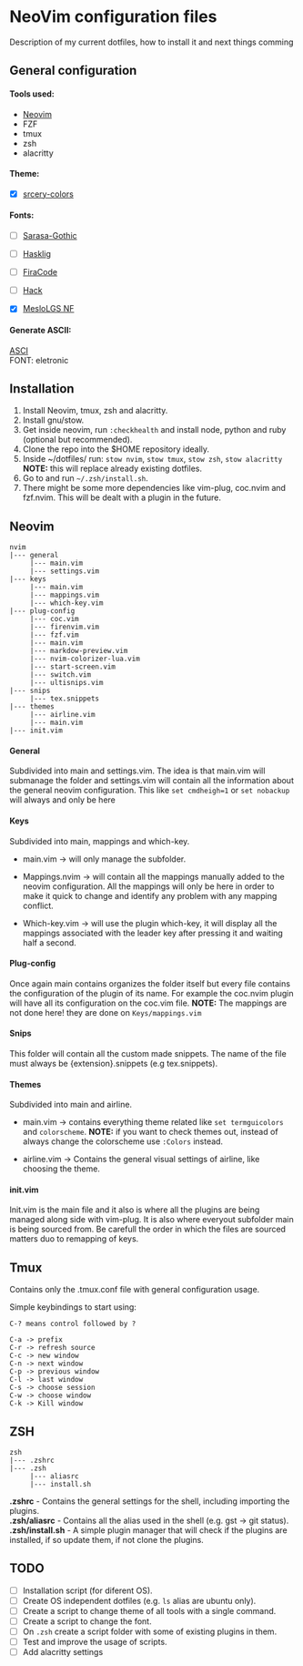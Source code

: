 # NeoVim configuration files

Description of my current dotfiles, how to install it and next things comming

## General configuration

#### Tools used:
 - [Neovim](neovim.io)
 - FZF
 - tmux
 - zsh
 - alacritty

#### Theme:
 - [X] [srcery-colors](https://srcery-colors.github.io/)


#### Fonts:

 - [ ] [Sarasa-Gothic](https://github.com/be5invis/Sarasa-Gothic)
 - [ ] [Hasklig](https://github.com/i-tu/Hasklig)
 - [ ] [FiraCode](https://github.com/tonsky/FiraCode)
 - [ ] [Hack](https://github.com/source-foundry/Hack)
 - [x] [MesloLGS NF](https://github.com/romkatv/dotfiles-public/blob/master/.local/share/fonts/NerdFonts/MesloLGS%20NF%20Regular.ttf)


#### Generate ASCII:

[ASCI](http://patorjk.com/software/taag/)
\
FONT: eletronic

## Installation

1. Install Neovim, tmux, zsh and alacritty.
1. Install gnu/stow.
1. Get inside neovim, run `:checkhealth` and install node, python and ruby (optional but recommended).
1. Clone the repo into the $HOME repository ideally.
1. Inside ~/dotfiles/ run: `stow nvim`, `stow tmux`, `stow zsh`, `stow alacritty` **NOTE:** this will replace already existing dotfiles.
1. Go to and run `~/.zsh/install.sh`.
1. There might be some more dependencies like vim-plug, coc.nvim and fzf.nvim. This will be dealt with a plugin in the future.


## Neovim

```
nvim
|--- general
     |--- main.vim
     |--- settings.vim
|--- keys
     |--- main.vim
     |--- mappings.vim
     |--- which-key.vim
|--- plug-config
     |--- coc.vim
     |--- firenvim.vim
     |--- fzf.vim    
     |--- main.vim  
     |--- markdow-preview.vim
     |--- nvim-colorizer-lua.vim
     |--- start-screen.vim     
     |--- switch.vim          
     |--- ultisnips.vim      
|--- snips
     |--- tex.snippets
|--- themes
     |--- airline.vim
     |--- main.vim
|--- init.vim
```

#### General
Subdivided into main and settings.vim. The idea is that main.vim will submanage the folder and settings.vim will contain all the information about the general neovim configuration. This like `set cmdheigh=1` or `set nobackup` will always and only be here

#### Keys
Subdivided into main, mappings and which-key.

- main.vim -> will only manage the subfolder.

- Mappings.nvim -> will contain all the mappings manually added to the neovim configuration. All the mappings will only be here in order to make it quick to change and identify any problem with any mapping conflict.

- Which-key.vim -> will use the plugin which-key, it will display all the mappings associated with the leader key after pressing it and waiting half a second.

#### Plug-config
Once again main contains organizes the folder itself but every file contains the configuration of the plugin of its name. For example the coc.nvim plugin will have all its configuration on the coc.vim file. **NOTE:** The mappings are not done here! they are done on ``Keys/mappings.vim``

#### Snips
This folder will contain all the custom made snippets. The name of the file must always be {extension}.snippets (e.g tex.snippets).

#### Themes
Subdivided into main and airline.
- main.vim -> contains everything theme related like `set termguicolors` and `colorscheme`. **NOTE:** if you want to check themes out, instead of always change the colorscheme use `:Colors` instead.

- airline.vim -> Contains the general visual settings of airline, like choosing the theme.

#### init.vim
Init.vim is the main file and it also is where all the plugins are being managed along side with vim-plug. It is also where everyout subfolder main is being sourced from. Be carefull the order in which the files are sourced matters duo to remapping of keys.

## Tmux

Contains only the .tmux.conf file with general configuration usage.

Simple keybindings to start using:
```
C-? means control followed by ?

C-a -> prefix
C-r -> refresh source
C-c -> new window
C-n -> next window
C-p -> previous window
C-l -> last window
C-s -> choose session
C-w -> choose window
C-k -> Kill window
```

## ZSH

```
zsh
|--- .zshrc
|--- .zsh
     |--- aliasrc
     |--- install.sh
```

**.zshrc** - Contains the general settings for the shell, including importing the plugins.
\
**.zsh/aliasrc** - Contains all the alias used in the shell (e.g. gst -> git status).
\
**.zsh/install.sh** - A simple plugin manager that will check if the plugins are installed, if so update them, if not clone the plugins.

## TODO

 - [ ] Installation script (for diferent OS).
 - [ ] Create OS independent dotfiles (e.g. `ls` alias are ubuntu only).
 - [ ] Create a script to change theme of all tools with a single command.
 - [ ] Create a script to change the font.
 - [ ] On `.zsh` create a script folder with some of existing plugins in them.
 - [ ] Test and improve the usage of scripts.
 - [ ] Add alacritty settings

